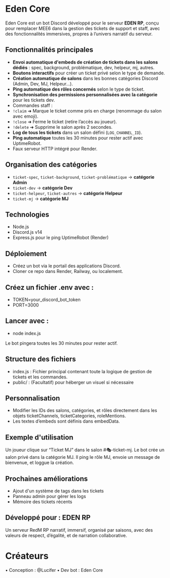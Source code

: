 # Eden Core

Eden Core est un bot Discord développé pour le serveur **EDEN RP**, conçu pour remplacer MEE6 dans la gestion des tickets de support et staff, avec des fonctionnalités immersives, propres à l’univers narratif du serveur.


## Fonctionnalités principales

-  **Envoi automatique d'embeds de création de tickets dans les salons dédiés** : spec, background, problématique, dev, helpeur, mj, autres.
-  **Boutons interactifs** pour créer un ticket privé selon le type de demande.
-  **Création automatique de salons** dans les bonnes catégories Discord (Admin, Dev, MJ, Helpeur...).
-  **Ping automatique des rôles concernés** selon le type de ticket.
-  **Synchronisation des permissions personnalisées avec la catégorie** pour les tickets dev.
-  Commandes staff :
  - `!claim` ➜ Marque le ticket comme pris en charge (renommage du salon avec emoji).
  - `!close` ➜ Ferme le ticket (retire l’accès au joueur).
  - `!delete` ➜ Supprime le salon après 2 secondes.
-  **Log de tous les tickets** dans un salon défini (`LOG_CHANNEL_ID`).
-  **Ping automatique** toutes les 30 minutes pour rester actif avec UptimeRobot.
-  Faux serveur HTTP intégré pour Render.

## Organisation des catégories

- `ticket-spec`, `ticket-background`, `ticket-problématique` → **catégorie Admin**
- `ticket-dev` → **catégorie Dev**
- `ticket-helpeur`, `ticket-autres` → **catégorie Helpeur**
- `ticket-mj` → **catégorie MJ**

## Technologies
- Node.js
- Discord.js v14
- Express.js pour le ping UptimeRobot (Render)

## Déploiement
- Créez un bot via le portail des applications Discord.
- Cloner ce repo dans Render, Railway, ou localement.

## Créez un fichier .env avec :
- TOKEN=your_discord_bot_token
- PORT=3000

## Lancer avec : 
- node index.js

Le bot pingera toutes les 30 minutes pour rester actif.

## Structure des fichiers
- index.js : Fichier principal contenant toute la logique de gestion de tickets et les commandes.
- public/ : (Facultatif) pour héberger un visuel si nécessaire

## Personnalisation
- Modifier les IDs des salons, catégories, et rôles directement dans les objets ticketChannels, ticketCategories, roleMentions.
- Les textes d’embeds sont définis dans embedData.

## Exemple d'utilisation
Un joueur clique sur “Ticket MJ” dans le salon #🎭-ticket-mj. Le bot crée un salon privé dans la catégorie MJ. Il ping le rôle MJ, envoie un message de bienvenue, et loggue la création.

## Prochaines améliorations
- Ajout d'un système de tags dans les tickets
- Panneau admin pour gérer les logs
- Mémoire des tickets récents

## Développé pour : EDEN RP
Un serveur RedM RP narratif, immersif, organisé par saisons, avec des valeurs de respect, d’égalité, et de narration collaborative.

# Créateurs
• Conception : @Lucifer
• Dev bot : Eden Core
